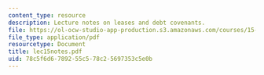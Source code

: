 ```yaml
---
content_type: resource
description: Lecture notes on leases and debt covenants.
file: https://ol-ocw-studio-app-production.s3.amazonaws.com/courses/15-514-financial-and-managerial-accounting-summer-2003/78c5f6d6789255c578c25697353c5e0b_lec15notes.pdf
file_type: application/pdf
resourcetype: Document
title: lec15notes.pdf
uid: 78c5f6d6-7892-55c5-78c2-5697353c5e0b
---
```

